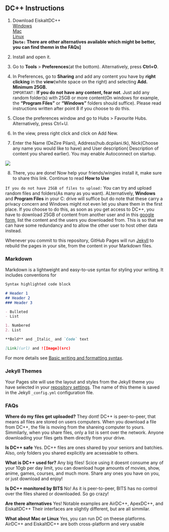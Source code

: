 ## DC++ Instructions

1)	Download EiskaltDC++   
        [Windows](https://sourceforge.net/projects/eiskaltdcpp/files/Windows/)  
        [Mac](https://sourceforge.net/projects/eiskaltdcpp/files/Linux/)  
        [Linux](https://sourceforge.net/projects/eiskaltdcpp/files/Linux/)  
        **[`Note:` There are other alternatives available which might be better, you can find themn in the FAQs]**

2)	Install and open it.
3)	Go to **Tools** > **Preferences**(at the bottom). Alternatively, press **Ctrl+O**.
4)	In Preferences, go to **Sharing** and add any content you have by **right clicking** in the **view**(white space on the right) and selecting **Add. Minimum 25GB.**    
    `IMPORTANT:` **If you do not have any content, fear not**. Just add any random folder(s) with 25GB or more content(On windows for example, the **“Program Files”** or **“Windows”** folders should suffice). Please read instructions written after point 8 if you choose to do this.

5)	Close the preferences window and go to Hubs > Favourite Hubs. Alternatively, press Ctrl+U.
6)	In the view, press right click and click on Add New. 
7)	Enter the Name (DeZire Pilani), Address(hub.dcpilani.tk), Nick(Choose any name you would like to have) and User description( Description of content you shared earlier). You may enable Autoconnect on startup.  
<img src="https://images.weserv.nl/?url=raw.githubusercontent.com/Slydite/DC-Guide/master/Picture1.png?v=4&h=500&w=300&maxage=7d"> 

8)	There, you are done! Now help your friends/wingies install it, make sure to share this link. Continue to read **How to Use**

`If you do not have 25GB of files to upload:` You can try and upload random files and folders(As many as you want). ALternatively, **Windows** and **Program Files** in your C: drive will suffice but do note that these carry a privacy concern and Windows might not even let you share them in the first place. If you choose to do this, as soon as you get access to DC++, you have to download 25GB of content from another user and in this [google form](https://forms.gle/NsT7SRp5nSgqpCUX8), list the content and the users you downloaded from. This is so that we can have some redundancy and to allow the other user to host other data instead. 

Whenever you commit to this repository, GitHub Pages will run [Jekyll](https://jekyllrb.com/) to rebuild the pages in your site, from the content in your Markdown files.

### Markdown

Markdown is a lightweight and easy-to-use syntax for styling your writing. It includes conventions for

```markdown
Syntax highlighted code block

# Header 1
## Header 2
### Header 3

- Bulleted
- List

1. Numbered
2. List

**Bold** and _Italic_ and `Code` text

[Link](url) and ![Image](src)
```

For more details see [Basic writing and formatting syntax](https://docs.github.com/en/github/writing-on-github/getting-started-with-writing-and-formatting-on-github/basic-writing-and-formatting-syntax).

### Jekyll Themes

Your Pages site will use the layout and styles from the Jekyll theme you have selected in your [repository settings](https://github.com/Slydite/DC-guide/settings/pages). The name of this theme is saved in the Jekyll `_config.yml` configuration file.

### FAQs

**Where do my files get uploaded?**
They dont! DC++ is peer-to-peer, that means all files are stored on users computers. When you download a file from DC++, the file is moving from the shareing computer to yours. Simmilarly, when you share files, only a list is sent over the network. Anyone downloading your files gets them directly from your drive.

**Is DC++ safe**
Yes. DC++ files are ones shared by your seniors and batchies.
Also, only folders you shared explicitly are acsessable to others.

**What is DC++ used for?**
Any big files! Scice using it doesnt consume any of your 10gb per day limit, you can download huge amounts of movies, show, anime, games, courses, and much more. Share any ones you have on you, or just download and enjoy!

**Is DC++ monitored by BITS**
No! As it is peer-to-peer, BITS has no control over the files shared or downloaded. So go crazy!

**Are there alternatives**
Yes! Notable examples are AirDC++, ApexDC++, and EiskaltDC++
Their interfaces are slightly different, but are all simmilar.

**What about Mac or Linux**
Yes, you can run DC on theese platforms. AirDC++ and EiskaltDC++ are both cross-platform and very usable
